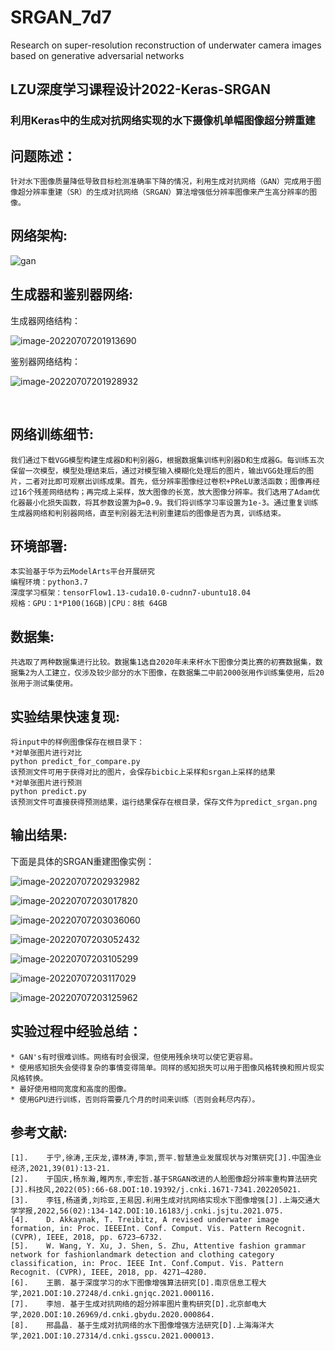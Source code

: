 # SRGAN_7d7
Research on super-resolution reconstruction of underwater camera images based on generative adversarial networks
## LZU深度学习课程设计2022-Keras-SRGAN

### 利用Keras中的生成对抗网络实现的水下摄像机单幅图像超分辨重建

## 问题陈述：

    针对水下图像质量降低导致目标检测准确率下降的情况，利用生成对抗网络（GAN）完成用于图像超分辨率重建（SR）的生成对抗网络（SRGAN）算法增强低分辨率图像来产生高分辨率的图像。

## 网络架构:

![gan](./Architecture_images/gan1.png)

## 生成器和鉴别器网络:

生成器网络结构：

![image-20220707201913690](./Architecture_images/generator.png)

鉴别器网络结构：

![image-20220707201928932](./Architecture_images/discriminator.png)

​    

## 网络训练细节:

```
我们通过下载VGG模型构建生成器D和判别器G，根据数据集训练判别器D和生成器G。每训练五次保留一次模型，模型处理结束后，通过对模型输入模糊化处理后的图片，输出VGG处理后的图片，二者对比即可观察出训练成果。首先，低分辨率图像经过卷积+PReLU激活函数；图像再经过16个残差网络结构；再完成上采样，放大图像的长宽，放大图像分辨率。我们选用了Adam优化器最小化损失函数，将其参数设置为β=0.9。我们将训练学习率设置为1e-3。通过重复训练生成器网络和判别器网络，直至判别器无法判别重建后的图像是否为真，训练结束。
```

## 环境部署:

    本实验基于华为云ModelArts平台开展研究
    编程环境：python3.7
    深度学习框架：tensorFlow1.13-cuda10.0-cudnn7-ubuntu18.04
    规格：GPU：1*P100(16GB)|CPU：8核 64GB

## 数据集:

    共选取了两种数据集进行比较。数据集1选自2020年未来杯水下图像分类比赛的初赛数据集，数据集2为人工建立，仅涉及较少部分的水下图像，在数据集二中前2000张用作训练集使用，后20张用于测试集使用。

## 实验结果快速复现:

    将input中的样例图像保存在根目录下：
    *对单张图片进行对比
    python predict_for_compare.py
    该预测文件可用于获得对比的图片，会保存bicbic上采样和srgan上采样的结果
    *对单张图片进行预测
    python predict.py
    该预测文件可直接获得预测结果，运行结果保存在根目录，保存文件为predict_srgan.png

## 输出结果:

下面是具体的SRGAN重建图像实例：

![image-20220707202932982](./Architecture_images/sample1.png)

![image-20220707203017820](./Architecture_images/sample2.png)

![image-20220707203036060](./Architecture_images/sample3.png)

![image-20220707203052432](./Architecture_images/sample4.png)

![image-20220707203105299](./Architecture_images/sample5.png)

![image-20220707203117029](./Architecture_images/sample6.png)

![image-20220707203125962](./Architecture_images/sample7.png)

## 实验过程中经验总结：

    * GAN's有时很难训练。网络有时会很深，但使用残余块可以使它更容易。
    * 使用感知损失会使得复杂的事情变得简单。同样的感知损失可以用于图像风格转换和照片现实风格转换。
    * 最好使用相同宽度和高度的图像。
    * 使用GPU进行训练，否则将需要几个月的时间来训练（否则会耗尽内存）。

## 参考文献:

    [1].	于宁,徐涛,王庆龙,谭林涛,李凯,贾平.智慧渔业发展现状与对策研究[J].中国渔业经济,2021,39(01):13-21.
    [2].	于国庆,杨东瀚,睢丙东,李宏哲.基于SRGAN改进的人脸图像超分辨率重构算法研究[J].科技风,2022(05):66-68.DOI:10.19392/j.cnki.1671-7341.202205021.
    [3].	李钰,杨道勇,刘玲亚,王易因.利用生成对抗网络实现水下图像增强[J].上海交通大学学报,2022,56(02):134-142.DOI:10.16183/j.cnki.jsjtu.2021.075.
    [4].	D. Akkaynak, T. Treibitz, A revised underwater image formation, in: Proc. IEEEInt. Conf. Comput. Vis. Pattern Recognit. (CVPR), IEEE, 2018, pp. 6723–6732.
    [5].	W. Wang, Y. Xu, J. Shen, S. Zhu, Attentive fashion grammar network for fashionlandmark detection and clothing category classification, in: Proc. IEEE Int. Conf.Comput. Vis. Pattern Recognit. (CVPR), IEEE, 2018, pp. 4271–4280.
    [6].	王鹏. 基于深度学习的水下图像增强算法研究[D].南京信息工程大学,2021.DOI:10.27248/d.cnki.gnjqc.2021.000116.
    [7].	李旭. 基于生成对抗网络的超分辨率图片重构研究[D].北京邮电大学,2020.DOI:10.26969/d.cnki.gbydu.2020.000864.	
    [8].	邢晶晶. 基于生成对抗网络的水下图像增强方法研究[D].上海海洋大学,2021.DOI:10.27314/d.cnki.gsscu.2021.000013.

